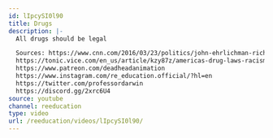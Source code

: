 ```yaml
---
id: lIpcySI0l90
title: Drugs
description: |-
  All drugs should be legal

  Sources: https://www.cnn.com/2016/03/23/politics/john-ehrlichman-richard-nixon-drug-war-blacks-hippie/index.html
  https://tonic.vice.com/en_us/article/kzy87z/americas-drug-laws-racism-versus-science
  https://www.patreon.com/deadheadanimation
  https://www.instagram.com/re_education.official/?hl=en
  https://twitter.com/professordarwin
  https://discord.gg/2xrc6U4
source: youtube
channel: reeducation
type: video
url: /reeducation/videos/lIpcySI0l90/
---
```


